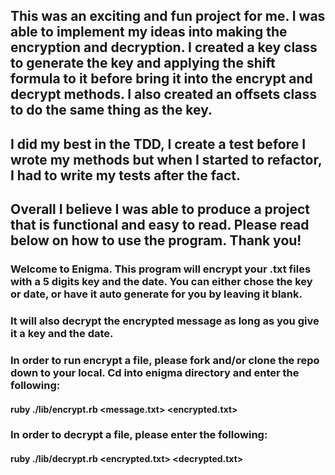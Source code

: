 ## This was an exciting and fun project for me. I was able to implement my ideas into making the encryption and decryption. I created a key class to generate the key and applying the shift formula to it before bring it into the encrypt and decrypt methods. I also created an offsets class to do the same thing as the key. 

## I did my best in the TDD, I create a test before I wrote my methods but when I started to refactor, I had to write my tests after the fact.

## Overall I believe I was able to produce a project that is functional and easy to read. Please read below on how to use the program. Thank you!


### Welcome to Enigma. This program will encrypt your .txt files with a 5 digits key and the date. You can either chose the key or date, or have it auto generate for you by leaving it blank.

### It will also decrypt the encrypted message as long as you give it a key and the date.

### In order to run encrypt a file, please fork and/or clone the repo down to your local. Cd into enigma directory and enter the following:

  #### ruby ./lib/encrypt.rb <message.txt> <encrypted.txt>

### In order to decrypt a file, please enter the following:

  #### ruby ./lib/decrypt.rb <encrypted.txt> <decrypted.txt> <key> <date>
